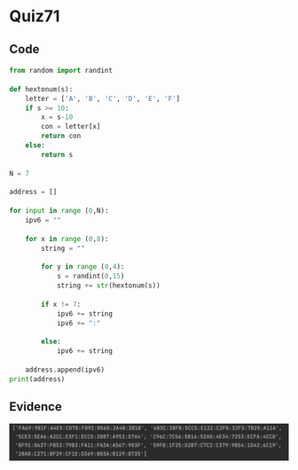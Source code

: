 # Quiz71

## Code
```.py
from random import randint

def hextonum(s):
    letter = ['A', 'B', 'C', 'D', 'E', 'F']
    if s >= 10:
        x = s-10
        con = letter[x]
        return con
    else:
        return s

N = 7

address = []

for input in range (0,N):
    ipv6 = ""

    for x in range (0,8):
        string = ""

        for y in range (0,4):
            s = randint(0,15)
            string += str(hextonum(s))

        if x != 7:
            ipv6 += string
            ipv6 += ":"

        else:
            ipv6 += string

    address.append(ipv6)
print(address)
```

## Evidence
![](https://github.com/MeisaChi/Year2/blob/main/photo/quiz71.png)

